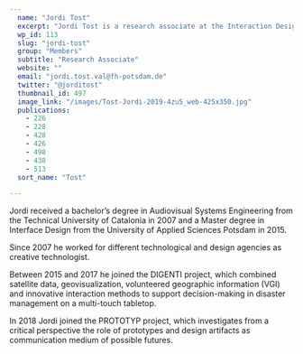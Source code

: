 ```yaml
---
  name: "Jordi Tost"
  excerpt: "Jordi Tost is a research associate at the Interaction Design Lab (IDL) of the University of Applied Sciences Potsdam."
  wp_id: 113
  slug: "jordi-tost"
  group: "Members"
  subtitle: "Research Associate"
  website: ""
  email: "jordi.tost.val@fh-potsdam.de"
  twitter: "@jorditost"
  thumbnail_id: 497
  image_link: "/images/Tost-Jordi-2019-4zu5_web-425x350.jpg"
  publications: 
    - 226
    - 228
    - 428
    - 426
    - 498
    - 438
    - 513
  sort_name: "Tost"

---
```

Jordi received a bachelor’s degree in Audiovisual Systems Engineering from the Technical University of Catalonia in 2007 and a Master degree in Interface Design from the University of Applied Sciences Potsdam in 2015.

Since 2007 he worked for different technological and design agencies as creative technologist.

Between 2015 and 2017 he joined the DIGENTI project, which combined satellite data, geovisualization, volunteered geographic information (VGI) and innovative interaction methods to support decision-making in disaster management on a multi-touch tabletop.

In 2018 Jordi joined the PROTOTYP project, which investigates from a critical perspective the role of prototypes and design artifacts as communication medium of possible futures.
